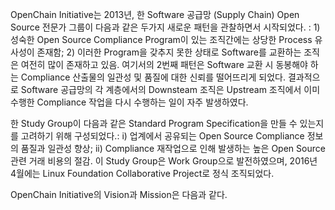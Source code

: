 OpenChain Initiative는 2013년, 한 Software 공급망 (Supply Chain) Open Source 전문가 그룹이 다음과 같은 두가지 새로운 패턴을 관찰하면서 시작되었다. : 1) 성숙한 Open Source Compliance Program이 있는 조직간에는 상당한 Process 유사성이 존재함; 2) 이러한 Program을 갖추지 못한 상태로 Software를 교환하는 조직은 여전히 많이 존재하고 있음. 여기서의 2번째 패턴은  Software 교환 시 동봉해야 하는 Compliance 산출물의 일관성 및 품질에 대한 신뢰를 떨어뜨리게 되었다. 결과적으로 Software 공급망의 각 계층에서의 Downsteam 조직은 Upstream 조직에서 이미 수행한 Compliance 작업을 다시 수행하는 일이 자주 발생하였다. 

한 Study Group이 다음과 같은 Standard Program Specification을 만들 수 있는지를 고려하기 위해 구성되었다.: i) 업계에서 공유되는 Open Source Compliance 정보의 품질과 일관성 향상; ii) Compliance 재작업으로 인해 발생하는 높은 Open Source 관련 거래 비용의 절감. 이 Study Group은 Work Group으로 발전하였으며, 2016년 4월에는 Linux Foundation Collaborative Project로 정식 조직되었다. 

OpenChain Initiative의 Vision과 Mission은 다음과 같다. 
